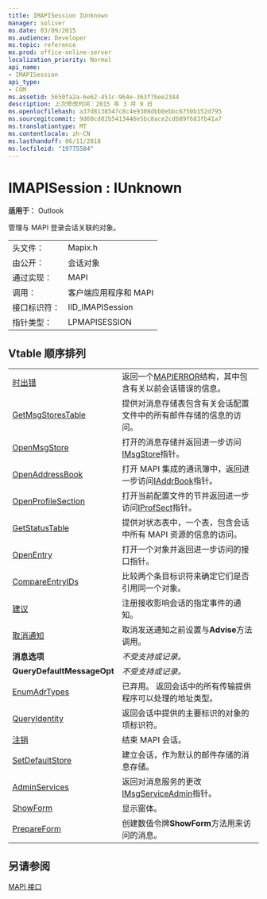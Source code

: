 ```yaml
---
title: IMAPISession IUnknown
manager: soliver
ms.date: 03/09/2015
ms.audience: Developer
ms.topic: reference
ms.prod: office-online-server
localization_priority: Normal
api_name:
- IMAPISession
api_type:
- COM
ms.assetid: 5650fa2a-6e62-451c-964e-363f7bee2344
description: 上次修改时间：2015 年 3 月 9 日
ms.openlocfilehash: a37d8138547c8c4e9308dbb0ebbc6750b152d795
ms.sourcegitcommit: 9d60cd82b5413446e5bc8ace2cd689f683fb41a7
ms.translationtype: MT
ms.contentlocale: zh-CN
ms.lasthandoff: 06/11/2018
ms.locfileid: "19775584"
---
```

# <a name="imapisession--iunknown"></a>IMAPISession : IUnknown

  
  
**适用于**： Outlook 
  
管理与 MAPI 登录会话关联的对象。
  
|||
|:-----|:-----|
|头文件：  <br/> |Mapix.h  <br/> |
|由公开：  <br/> |会话对象  <br/> |
|通过实现：  <br/> |MAPI  <br/> |
|调用：  <br/> |客户端应用程序和 MAPI  <br/> |
|接口标识符：  <br/> |IID_IMAPISession  <br/> |
|指针类型：  <br/> |LPMAPISESSION  <br/> |
   
## <a name="vtable-order"></a>Vtable 顺序排列

|||
|:-----|:-----|
|[时出错](imapisession-getlasterror.md) <br/> |返回一个[MAPIERROR](mapierror.md)结构，其中包含有关以前会话错误的信息。  <br/> |
|[GetMsgStoresTable](imapisession-getmsgstorestable.md) <br/> |提供对消息存储表包含有关会话配置文件中的所有邮件存储的信息的访问。  <br/> |
|[OpenMsgStore](imapisession-openmsgstore.md) <br/> |打开的消息存储并返回进一步访问[IMsgStore](imsgstoreimapiprop.md)指针。  <br/> |
|[OpenAddressBook](imapisession-openaddressbook.md) <br/> |打开 MAPI 集成的通讯簿中，返回进一步访问[IAddrBook](iaddrbookimapiprop.md)指针。  <br/> |
|[OpenProfileSection](imapisession-openprofilesection.md) <br/> |打开当前配置文件的节并返回进一步访问[IProfSect](iprofsectimapiprop.md)指针。  <br/> |
|[GetStatusTable](imapisession-getstatustable.md) <br/> |提供对状态表中，一个表，包含会话中所有 MAPI 资源的信息的访问。  <br/> |
|[OpenEntry](imapisession-openentry.md) <br/> |打开一个对象并返回进一步访问的接口指针。  <br/> |
|[CompareEntryIDs](imapisession-compareentryids.md) <br/> |比较两个条目标识符来确定它们是否引用同一个对象。  <br/> |
|[建议](imapisession-advise.md) <br/> |注册接收影响会话的指定事件的通知。  <br/> |
|[取消通知](imapisession-unadvise.md) <br/> |取消发送通知之前设置与**Advise**方法调用。  <br/> |
|**消息选项** <br/> | *不受支持或记录。*  <br/> |
|**QueryDefaultMessageOpt** <br/> | *不受支持或记录。*  <br/> |
|[EnumAdrTypes](imapisession-enumadrtypes.md) <br/> |已弃用。 返回会话中的所有传输提供程序可以处理的地址类型。  <br/> |
|[QueryIdentity](imapisession-queryidentity.md) <br/> |返回会话中提供的主要标识的对象的项标识符。  <br/> |
|[注销](imapisession-logoff.md) <br/> |结束 MAPI 会话。  <br/> |
|[SetDefaultStore](imapisession-setdefaultstore.md) <br/> |建立会话，作为默认的邮件存储的消息存储。  <br/> |
|[AdminServices](imapisession-adminservices.md) <br/> |返回对消息服务的更改[IMsgServiceAdmin](imsgserviceadminiunknown.md)指针。  <br/> |
|[ShowForm](imapisession-showform.md) <br/> |显示窗体。  <br/> |
|[PrepareForm](imapisession-prepareform.md) <br/> |创建数值令牌**ShowForm**方法用来访问的消息。  <br/> |
   
## <a name="see-also"></a>另请参阅



[MAPI 接口](mapi-interfaces.md)

